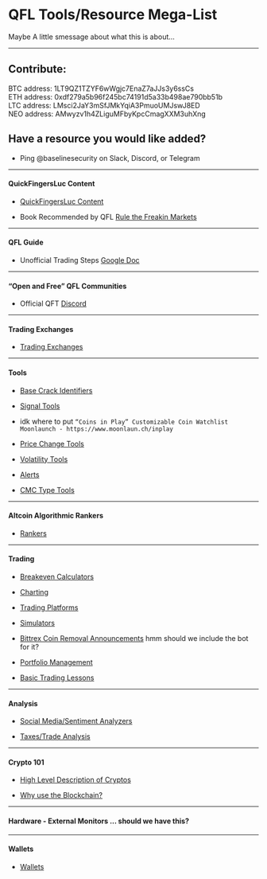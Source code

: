# QFL Tools/Resource Mega-List

Maybe A little smessage about what this is about...

------


## Contribute:
BTC address: 1LT9QZ1TZYF6wWgjc7EnaZ7aJJs3y6ssCs  
ETH address: 0xdf279a5b96f245bc74191d5a33b498ae790bb51b  
LTC address: LMsci2JaY3mSfJMkYqiA3PmuoUMJswJ8ED  
NEO address: AMwyzv1h4ZLiguMFbyKpcCmagXXM3uhXng  

## Have a resource you would like added? 
* Ping @baselinesecurity on Slack, Discord, or Telegram

------

#### QuickFingersLuc Content
* [QuickFingersLuc Content](./QFLCONTENT.md)

* Book Recommended by QFL [Rule the Freakin Markets](https://www.amazon.com/Rule-Freakin-Markets-Profit-Market/dp/0312303076)

------

#### QFL Guide
* Unofficial Trading Steps [Google Doc](https://docs.google.com/document/d/13iqxT63UqdkbTMmt6VRMlWPL7hb5bp5sk6IqkQhBm8M/edit)

------

#### “Open and Free” QFL Communities
* Official QFT [Discord](https://discord.gg/F4Nns38)

------

#### Trading Exchanges
* [Trading Exchanges](./EXCHANGES.md)

------

#### Tools
* [Base Crack Identifiers](./BASECRACKIDENTIFIERS.md)

* [Signal Tools](./SIGNALSTOOLS.md)

* idk where to put `“Coins in Play” Customizable Coin Watchlist
Moonlaunch - https://www.moonlaun.ch/inplay`

* [Price Change Tools](./PRICECHANGETOOLS.md)

* [Volatility Tools](./VOLATILITYTOOLS.md)

* [Alerts](./ALERTS.md)

* [CMC Type Tools](./CMCTYPETOOLS.md)

------

#### Altcoin Algorithmic Rankers
* [Rankers](./RANKERS.md)

------

#### Trading
* [Breakeven Calculators](./BREAKEVENCALCULATORS.md)

* [Charting](./CHARTING.md)

* [Trading Platforms](./TRADINGPLATFORMS.md)

* [Simulators](./SIMULATORS.md)

* [Bittrex Coin Removal Announcements](https://support.bittrex.com/hc/en-us/sections/200560334-Coin-Removals)
hmm should we include the bot for it?

* [Portfolio Management](./PORTFOLIOMANAGEMENT.md)

* [Basic Trading Lessons](https://www.reddit.com/r/CryptoCurrency/comments/7snyex/lessons_ive_learned_in_my_first_months_of_trading/)

------

#### Analysis
* [Social Media/Sentiment Analyzers](./ANALYZERS.md)

* [Taxes/Trade Analysis](./TAXESTRADEANALYSIS.md)

------

#### Crypto 101
* [High Level Description of Cryptos](./CRYPTODESCRIPTIONS.md)

* [Why use the Blockchain?](https://www.reddit.com/r/CryptoCurrency/comments/7shcxk/why_use_the_blockchain_instead_of_a_database_what/)

------

#### Hardware - External Monitors ... should we have this?

------

#### Wallets
* [Wallets](./WALLETS.md)
